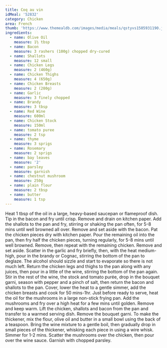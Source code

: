 ```yaml
---
title: Coq au vin
idMeal: '52832'
category: Chicken
area: French
thumb: 'https://www.themealdb.com/images/media/meals/qstyvs1505931190.jpg'
ingredients:
  - name: Olive Oil
    measure: 1½ tbsp
  - name: Bacon
    measure: 3 rashers (100g) chopped dry-cured
  - name: Shallots
    measure: 12 small
  - name: Chicken Legs
    measure: 2 (460g)
  - name: Chicken Thighs
    measure: 4 (650g)
  - name: Chicken Breasts
    measure: 2 (280g)
  - name: Garlic
    measure: 3 finely chopped
  - name: Brandy
    measure: 3 tbsp
  - name: Red Wine
    measure: 600ml
  - name: Chicken Stock
    measure: 150ml
  - name: tomato puree
    measure: 2 tsp
  - name: thyme
    measure: 3 sprigs
  - name: Rosemary
    measure: 2 sprigs
  - name: bay leaves
    measure: '2'
  - name: parsley
    measure: garnish
  - name: chestnut mushroom
    measure: 250g
  - name: plain flour
    measure: 2 tbsp
  - name: butter
    measure: 1 tsp
---
```

Heat 1 tbsp of the oil in a large, heavy-based saucepan or flameproof dish. Tip in the bacon and fry until crisp. Remove and drain on kitchen paper. Add the shallots to the pan and fry, stirring or shaking the pan often, for 5-8 mins until well browned all over. Remove and set aside with the bacon.
Pat the chicken pieces dry with kitchen paper. Pour the remaining oil into the pan, then fry half the chicken pieces, turning regularly, for 5-8 mins until well browned. Remove, then repeat with the remaining chicken. Remove and set aside.
Scatter in the garlic and fry briefly, then, with the heat medium-high, pour in the brandy or Cognac, stirring the bottom of the pan to deglaze. The alcohol should sizzle and start to evaporate so there is not much left.
Return the chicken legs and thighs to the pan along with any juices, then pour in a little of the wine, stirring the bottom of the pan again. Stir in the rest of the wine, the stock and tomato purée, drop in the bouquet garni, season with pepper and a pinch of salt, then return the bacon and shallots to the pan. Cover, lower the heat to a gentle simmer, add the chicken breasts and cook for 50 mins-1hr.
Just before ready to serve, heat the oil for the mushrooms in a large non-stick frying pan. Add the mushrooms and fry over a high heat for a few mins until golden. Remove and keep warm.
Lift the chicken, shallots and bacon from the pan and transfer to a warmed serving dish. Remove the bouquet garni. To make the thickener, mix the flour, olive oil and butter in a small bowl using the back of a teaspoon. Bring the wine mixture to a gentle boil, then gradually drop in small pieces of the thickener, whisking each piece in using a wire whisk. Simmer for 1-2 mins. Scatter the mushrooms over the chicken, then pour over the wine sauce. Garnish with chopped parsley.
